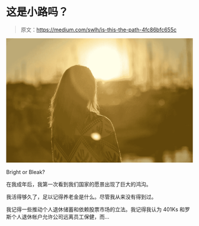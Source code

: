 # 这是小路吗？

> 原文：<https://medium.com/swlh/is-this-the-path-4fc86bfc655c>

![](img/e76e8be32e6989584ee099a27271a8f0.png)

Bright or Bleak?

在我成年后，我第一次看到我们国家的愿景出现了巨大的鸿沟。

我活得够久了，足以记得养老金是什么。尽管我从来没有得到过。

我记得一些推动个人退休储蓄和依赖股票市场的立法。我记得我认为 401Ks 和罗斯个人退休帐户允许公司远离员工保健，而…